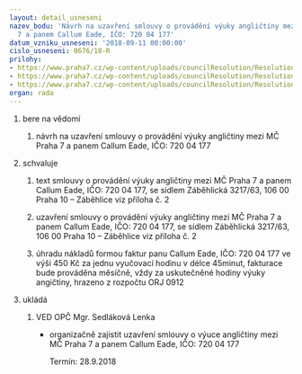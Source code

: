 ```yaml
---
layout: detail_usneseni
nazev_bodu: 'Návrh na uzavření smlouvy o provádění výuky angličtiny mezi MČ Praha
  7 a panem Callum Eade, IČO: 720 04 177'
datum_vzniku_usneseni: '2018-09-11 00:00:00'
cislo_usneseni: 0676/18-R
prilohy:
- https://www.praha7.cz/wp-content/uploads/councilResolution/Resolutions/30221/export/Duvodova_zprava_vyukaAJ_CallumEade~391333.doc
- https://www.praha7.cz/wp-content/uploads/councilResolution/Resolutions/30221/export/AJ_smlouvaoprovadenivyuky_CallumEade~391332.doc
- https://www.praha7.cz/wp-content/uploads/councilResolution/Resolutions/30221/export/export~391628.pdf
organ: rada
---
```

<OL class=urzList_view id=urzList>
<LI class=urzClass1><SPAN name="1">bere na vědomí</SPAN> 
<OL class="urzOlClass decimal ">
<LI class=urzClass2 style="TEXT-ALIGN: left"><SPAN>
<P>návrh na uzavření smlouvy o provádění výuky angličtiny mezi MČ Praha 7 a panem Callum Eade, IČO: 720 04 177</P></SPAN></LI></OL></LI>
<LI class=urzClass1><SPAN name="24">schvaluje</SPAN> 
<OL class="urzOlClass decimal ">
<LI class=urzClass2 style="TEXT-ALIGN: left"><SPAN>
<P>text smlouvy o provádění výuky angličtiny mezi MČ Praha 7 a panem Callum Eade, IČO: 720 04 177, se sídlem Záběhlická 3217/63, 106 00 Praha 10 – Záběhlice viz příloha č. 2</P></SPAN></LI>
<LI class=urzClass2 style="TEXT-ALIGN: left"><SPAN>
<P>uzavření smlouvy o provádění výuky angličtiny mezi MČ Praha 7 a panem Callum Eade, IČO: 720 04 177, se sídlem Záběhlická 3217/63, 106 00 Praha 10 – Záběhlice viz příloha č. 2</P></SPAN></LI>
<LI class=urzClass2 style="TEXT-ALIGN: left"><SPAN>
<P>úhradu nákladů formou faktur panu Callum Eade, IČO: 720 04 177 ve výši 450 Kč za jednu vyučovací hodinu v délce 45minut, fakturace bude prováděna měsíčně, vždy za uskutečněné&nbsp;hodiny výuky angičtiny, hrazeno z rozpočtu ORJ 0912</P></SPAN></LI></OL></LI>
<LI class=urzClass1 id=urzUkoly><SPAN name="1">ukládá</SPAN>
<OL class=urzOlClass>
<LI class=urzClass2><SPAN>
<P>VED OPČ Mgr. Sedláková Lenka</P></SPAN>
<UL class=urzUlClass>
<LI class=urzClass3><SPAN>
<P>organizačně zajistit uzavření smlouvy o výuce angličtiny mezi MČ Praha 7 a panem Callum Eade, IČO: 720 04 177</P></SPAN><SPAN class=urzUkolTermin>Termín:&nbsp;28.9.2018</SPAN></LI></UL></LI></OL></LI></OL>
